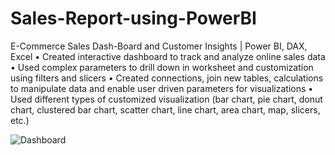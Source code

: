 # Sales-Report-using-PowerBI
E-Commerce Sales Dash-Board and Customer Insights | Power BI, DAX, Excel
• Created interactive dashboard to track and analyze online sales data
• Used complex parameters to drill down in worksheet and customization using filters and slicers
• Created connections, join new tables, calculations to manipulate data and enable user driven parameters for
visualizations
• Used different types of customized visualization (bar chart, pie chart, donut chart, clustered bar chart, scatter
chart, line chart, area chart, map, slicers, etc.)

![Dashboard](https://github.com/jivanpanda/Sales-Report-using-PowerBI/assets/116996556/03ebe36b-97e8-4526-8a98-273eac3e9edf)
